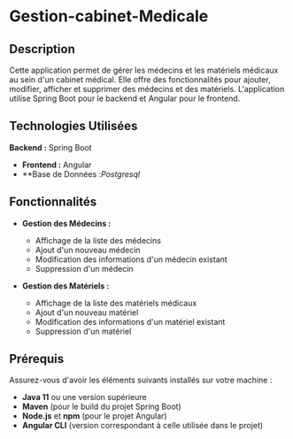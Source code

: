 # Gestion-cabinet-Medicale

## Description

Cette application permet de gérer les médecins et les matériels médicaux au sein d'un cabinet médical. Elle offre des fonctionnalités pour ajouter, modifier, afficher et supprimer des médecins et des matériels. L'application utilise Spring Boot pour le backend et Angular pour le frontend.

## Technologies Utilisées
 **Backend :** Spring Boot
- **Frontend :** Angular
- **Base de Données :*Postgresql*

## Fonctionnalités

- **Gestion des Médecins :**
  - Affichage de la liste des médecins
  - Ajout d'un nouveau médecin
  - Modification des informations d'un médecin existant
  - Suppression d'un médecin

- **Gestion des Matériels :**
  - Affichage de la liste des matériels médicaux
  - Ajout d'un nouveau matériel
  - Modification des informations d'un matériel existant
  - Suppression d'un matériel

## Prérequis

Assurez-vous d'avoir les éléments suivants installés sur votre machine :

- **Java 11** ou une version supérieure
- **Maven** (pour le build du projet Spring Boot)
- **Node.js** et **npm** (pour le projet Angular)
- **Angular CLI** (version correspondant à celle utilisée dans le projet)
